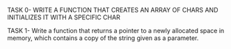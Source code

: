 TASK 0- WRITE A FUNCTION THAT CREATES AN ARRAY OF CHARS AND INITIALIZES IT WITH A SPECIFIC CHAR

TASK 1- Write a function that returns a pointer to a newly allocated space in memory, which contains a copy of the string given as a parameter.